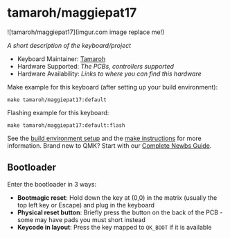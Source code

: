 # tamaroh/maggiepat17

![tamaroh/maggiepat17](imgur.com image replace me!)

*A short description of the keyboard/project*

* Keyboard Maintainer: [Tamaroh](https://github.com/Tamaroh)
* Hardware Supported: *The PCBs, controllers supported*
* Hardware Availability: *Links to where you can find this hardware*

Make example for this keyboard (after setting up your build environment):

    make tamaroh/maggiepat17:default

Flashing example for this keyboard:

    make tamaroh/maggiepat17:default:flash

See the [build environment setup](https://docs.qmk.fm/#/getting_started_build_tools) and the [make instructions](https://docs.qmk.fm/#/getting_started_make_guide) for more information. Brand new to QMK? Start with our [Complete Newbs Guide](https://docs.qmk.fm/#/newbs).

## Bootloader

Enter the bootloader in 3 ways:

* **Bootmagic reset**: Hold down the key at (0,0) in the matrix (usually the top left key or Escape) and plug in the keyboard
* **Physical reset button**: Briefly press the button on the back of the PCB - some may have pads you must short instead
* **Keycode in layout**: Press the key mapped to `QK_BOOT` if it is available
